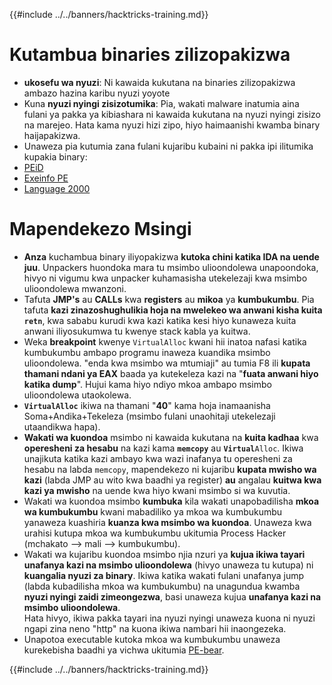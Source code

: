 {{#include ../../banners/hacktricks-training.md}}

# Kutambua binaries zilizopakizwa

- **ukosefu wa nyuzi**: Ni kawaida kukutana na binaries zilizopakizwa ambazo hazina karibu nyuzi yoyote
- Kuna **nyuzi nyingi zisizotumika**: Pia, wakati malware inatumia aina fulani ya pakka ya kibiashara ni kawaida kukutana na nyuzi nyingi zisizo na marejeo. Hata kama nyuzi hizi zipo, hiyo haimaanishi kwamba binary haijapakizwa.
- Unaweza pia kutumia zana fulani kujaribu kubaini ni pakka ipi ilitumika kupakia binary:
- [PEiD](http://www.softpedia.com/get/Programming/Packers-Crypters-Protectors/PEiD-updated.shtml)
- [Exeinfo PE](http://www.softpedia.com/get/Programming/Packers-Crypters-Protectors/ExEinfo-PE.shtml)
- [Language 2000](http://farrokhi.net/language/)

# Mapendekezo Msingi

- **Anza** kuchambua binary iliyopakizwa **kutoka chini katika IDA na uende juu**. Unpackers huondoka mara tu msimbo ulioondolewa unapoondoka, hivyo ni vigumu kwa unpacker kuhamasisha utekelezaji kwa msimbo ulioondolewa mwanzoni.
- Tafuta **JMP's** au **CALLs** kwa **registers** au **mikoa** ya **kumbukumbu**. Pia tafuta **kazi zinazoshughulikia hoja na mwelekeo wa anwani kisha kuita `retn`**, kwa sababu kurudi kwa kazi katika kesi hiyo kunaweza kuita anwani iliyosukumwa tu kwenye stack kabla ya kuitwa.
- Weka **breakpoint** kwenye `VirtualAlloc` kwani hii inatoa nafasi katika kumbukumbu ambapo programu inaweza kuandika msimbo ulioondolewa. "enda kwa msimbo wa mtumiaji" au tumia F8 ili **kupata thamani ndani ya EAX** baada ya kutekeleza kazi na "**fuata anwani hiyo katika dump**". Hujui kama hiyo ndiyo mkoa ambapo msimbo ulioondolewa utaokolewa.
- **`VirtualAlloc`** ikiwa na thamani "**40**" kama hoja inamaanisha Soma+Andika+Tekeleza (msimbo fulani unaohitaji utekelezaji utaandikwa hapa).
- **Wakati wa kuondoa** msimbo ni kawaida kukutana na **kuita kadhaa** kwa **operesheni za hesabu** na kazi kama **`memcopy`** au **`Virtual`**`Alloc`. Ikiwa unajikuta katika kazi ambayo kwa wazi inafanya tu operesheni za hesabu na labda `memcopy`, mapendekezo ni kujaribu **kupata mwisho wa kazi** (labda JMP au wito kwa baadhi ya register) **au** angalau **kuitwa kwa kazi ya mwisho** na uende kwa hiyo kwani msimbo si wa kuvutia.
- Wakati wa kuondoa msimbo **kumbuka** kila wakati unapobadilisha **mkoa wa kumbukumbu** kwani mabadiliko ya mkoa wa kumbukumbu yanaweza kuashiria **kuanza kwa msimbo wa kuondoa**. Unaweza kwa urahisi kutupa mkoa wa kumbukumbu ukitumia Process Hacker (mchakato --> mali --> kumbukumbu).
- Wakati wa kujaribu kuondoa msimbo njia nzuri ya **kujua ikiwa tayari unafanya kazi na msimbo ulioondolewa** (hivyo unaweza tu kutupa) ni **kuangalia nyuzi za binary**. Ikiwa katika wakati fulani unafanya jump (labda kubadilisha mkoa wa kumbukumbu) na unagundua kwamba **nyuzi nyingi zaidi zimeongezwa**, basi unaweza kujua **unafanya kazi na msimbo ulioondolewa**.\
Hata hivyo, ikiwa pakka tayari ina nyuzi nyingi unaweza kuona ni nyuzi ngapi zina neno "http" na kuona ikiwa nambari hii inaongezeka.
- Unapotoa executable kutoka mkoa wa kumbukumbu unaweza kurekebisha baadhi ya vichwa ukitumia [PE-bear](https://github.com/hasherezade/pe-bear-releases/releases).

{{#include ../../banners/hacktricks-training.md}}
